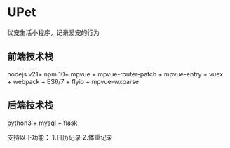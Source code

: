 # UPet
优宠生活小程序，记录爱宠的行为

## 前端技术栈
nodejs v21+
npm 10+
mpvue + mpvue-router-patch + mpvue-entry + vuex + webpack + ES6/7 + flyio + mpvue-wxparse

## 后端技术栈
python3 + mysql + flask

支持以下功能：
1.日历记录
2.体重记录
